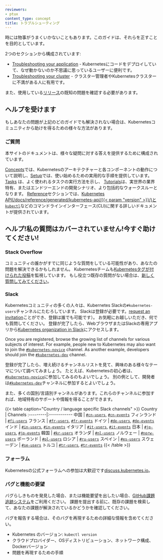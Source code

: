 ```yaml
---
reviewers:
- ptux
content_type: concept
title: トラブルシューティング
---
```


<!-- overview -->

時には物事がうまくいかないこともあります。このガイドは、それらを正すことを目的としています。

 2つのセクションから構成されています:

* [Troubleshooting your application](/docs/tasks/debug-application-cluster/debug-application/) - Kubernetesにコードをデプロイしていて、なぜ動かないのか不思議に思っているユーザーに便利です。
* [Troubleshooting your cluster](/docs/tasks/debug-application-cluster/debug-cluster/) - クラスター管理者やKubernetesクラスターに不満がある人に有用です。

また、使用している[リリース](https://github.com/kubernetes/kubernetes/releases)の既知の問題を確認する必要があります。

<!-- body -->

## ヘルプを受けます

もしあなたの問題が上記のどのガイドでも解決されない場合は、Kubernetesコミュニティから助けを得るための様々な方法があります。

### ご質問

本サイトのドキュメントは、様々な疑問に対する答えを提供するために構成されています。

[Concepts](/docs/concepts/)では、Kubernetesのアーキテクチャーと各コンポーネントの動作について説明し、[Setup](/docs/setup/)では、使い始めるための実用的な手順を提供しています。
[Tasks](/docs/tasks/) は、よく使われるタスクの実行方法を示し、 [Tutorials](/docs/tutorials/)は、実世界の業界特有、またはエンドツーエンドの開発シナリオ、より包括的なウォークスルーとなります。
[Reference](/docs/reference/)セクションでは、[Kubernetes API(/docs/reference/generated/kubernetes-api/{{< param "version" >}}/)と`kubectl`](/docs/reference/kubectl/overview/)などのコマンドラインインターフェース(CLI)に関する詳しいドキュメントが提供されています。

## ヘルプ!私の質問はカバーされていません!今すぐ助けてください!

### Stack Overflow

コミュニティの誰かがすでに同じような質問をしている可能性があり、あなたの問題を解決できるかもしれません。
Kubernetesチームも[Kubernetesタグが付けられた投稿](https://stackoverflow.com/questions/tagged/kubernetes)を監視しています。
もし役立つ既存の質問がない場合は、[新しく質問してみてください](https://stackoverflow.com/questions/ask?tags=kubernetes)。


### Slack

Kubernetesコミュニティの多くの人々は、Kubernetes Slackの`#kubernetes-users`チャンネルにたむろしています。
Slackは登録が必要です。[request an invitation](https://slack.kubernetes.io)ことができ、登録は誰でも可能です）。
お気軽にお越しいただき、何でも質問してください。
登録が完了したら、WebブラウザまたはSlackの専用アプリから[Kubernetes organization in Slack](https://kubernetes.slack.com)にアクセスします。


Once you are registered, browse the growing list of channels for various subjects of
interest. For example, people new to Kubernetes may also want to join the
[`#kubernetes-novice`](https://kubernetes.slack.com/messages/kubernetes-novice) channel. As another example, developers should join the
[`#kubernetes-dev`](https://kubernetes.slack.com/messages/kubernetes-dev) channel.

登録が完了したら、増え続けるチャンネルリストを見て、興味のある様々なテーマについて調べてみましょう。
たとえば、Kubernetesの初心者は、[`#kubernetes-novice`](https://kubernetes.slack.com/messages/kubernetes-novice)に参加してみるのもよいでしょう。
別の例として、開発者は[`#kubernetes-dev`](https://kubernetes.slack.com/messages/kubernetes-dev)チャンネルに参加するとよいでしょう。

また、多くの国別/言語別チャンネルがあります。これらのチャンネルに参加すれば、地域特有のサポートや情報を得ることができます。

{{< table caption="Country / language specific Slack channels" >}}
Country | Channels
:---------|:------------
中国 | [`#cn-users`](https://kubernetes.slack.com/messages/cn-users), [`#cn-events`](https://kubernetes.slack.com/messages/cn-events)
フィンランド | [`#fi-users`](https://kubernetes.slack.com/messages/fi-users)
フランス | [`#fr-users`](https://kubernetes.slack.com/messages/fr-users), [`#fr-events`](https://kubernetes.slack.com/messages/fr-events)
ドイツ | [`#de-users`](https://kubernetes.slack.com/messages/de-users), [`#de-events`](https://kubernetes.slack.com/messages/de-events)
インド | [`#in-users`](https://kubernetes.slack.com/messages/in-users), [`#in-events`](https://kubernetes.slack.com/messages/in-events)
イタリア | [`#it-users`](https://kubernetes.slack.com/messages/it-users), [`#it-events`](https://kubernetes.slack.com/messages/it-events)
日本 | [`#jp-users`](https://kubernetes.slack.com/messages/jp-users), [`#jp-events`](https://kubernetes.slack.com/messages/jp-events)
韓国 | [`#kr-users`](https://kubernetes.slack.com/messages/kr-users)
オランダ | [`#nl-users`](https://kubernetes.slack.com/messages/nl-users)
ノルウェー | [`#norw-users`](https://kubernetes.slack.com/messages/norw-users)
ポーランド | [`#pl-users`](https://kubernetes.slack.com/messages/pl-users)
ロシア | [`#ru-users`](https://kubernetes.slack.com/messages/ru-users)
スペイン | [`#es-users`](https://kubernetes.slack.com/messages/es-users)
スウェーデン | [`#se-users`](https://kubernetes.slack.com/messages/se-users)
トルコ | [`#tr-users`](https://kubernetes.slack.com/messages/tr-users), [`#tr-events`](https://kubernetes.slack.com/messages/tr-events)
{{< /table >}}

### フォーラム

Kubernetesの公式フォーラムへの参加は大歓迎です[discuss.kubernetes.io](https://discuss.kubernetes.io)。

### バグと機能の要望

バグらしきものを発見した場合、または機能要望を出したい場合、[GitHub課題追跡システム](https://github.com/kubernetes/kubernetes/issues)をご利用ください。
課題を提出する前に、既存の課題を検索して、あなたの課題が解決されているかどうかを確認してください。

バグを報告する場合は、そのバグを再現するための詳細な情報を含めてください。

* Kubernetes のバージョン: `kubectl version`
* クラウドプロバイダー、OSディストリビューション、ネットワーク構成、Dockerバージョン
* 問題を再現するための手順


